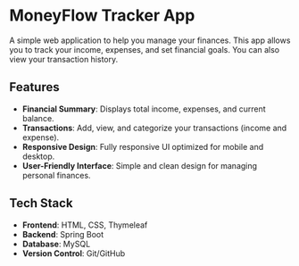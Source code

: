# MoneyFlow Tracker App 

A simple web application to help you manage your finances. This app allows you to track your income, expenses, and set financial goals. You can also view your transaction history.

## Features

- **Financial Summary**: Displays total income, expenses, and current balance.
- **Transactions**: Add, view, and categorize your transactions (income and expense).
- **Responsive Design**: Fully responsive UI optimized for mobile and desktop.
- **User-Friendly Interface**: Simple and clean design for managing personal finances.

## Tech Stack

- **Frontend**: HTML, CSS, Thymeleaf
- **Backend**: Spring Boot
- **Database**: MySQL
- **Version Control**: Git/GitHub
